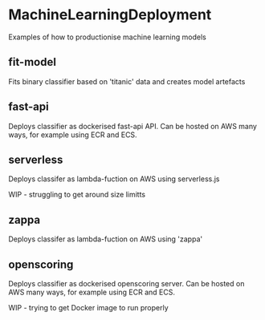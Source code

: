 # MachineLearningDeployment
Examples of how to productionise machine learning models

## fit-model

Fits binary classifier based on 'titanic' data and creates model artefacts

## fast-api

Deploys classifier as dockerised fast-api API. Can be hosted on AWS many ways, for example using ECR and ECS.

## serverless

Deploys classifer as lambda-fuction on AWS using serverless.js

WIP - struggling to get around size limitts

## zappa

Deploys classifer as lambda-fuction on AWS using 'zappa'

## openscoring

Deploys classifier as dockerised openscoring server. Can be hosted on AWS many ways, for example using ECR and ECS.

WIP - trying to get Docker image to run properly